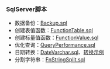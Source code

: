 ### SqlServer脚本

- 数据备份：[Backup.sql](https://github.com/colindcli/CodeGit/blob/master/SqlServer/Backup.sql)
- 创建表值函数：[FunctionTable.sql](https://github.com/colindcli/CodeGit/blob/master/SqlServer/FunctionTable.sql)
- 创建标量值函数：[FunctionValue.sql](https://github.com/colindcli/CodeGit/blob/master/SqlServer/FunctionValue.sql)
- 优化查询：[QueryPerformance.sql](https://github.com/colindcli/CodeGit/blob/master/SqlServer/QueryPerformance.sql)
- 日期转换：[DateVarchar.sql](https://github.com/colindcli/CodeGit/blob/master/SqlServer/DateVarchar.sql)、[转换示例](https://github.com/colindcli/CodeGit/blob/master/SqlServer/images/date.png)
- 分割字符串：[FnStringSplit.sql](https://github.com/colindcli/CodeGit/blob/master/SqlServer/FnStringSplit.sql)
